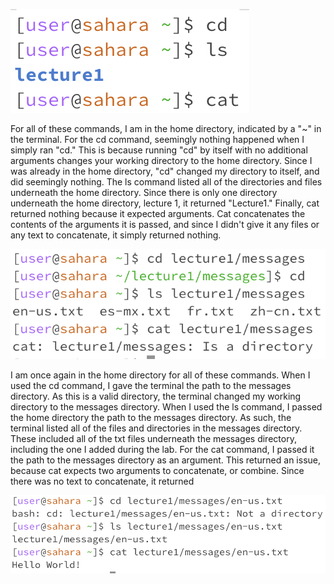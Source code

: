 ![image](Labreport1_No_Arguments.png)

For all of these commands, I am in the home directory, indicated by a "~" in the terminal. For the cd command, seemingly nothing happened when I simply ran "cd." This is because running "cd" by itself with no additional arguments changes your working directory to the home directory. Since I was already in the home directory, "cd" changed my directory to itself, and did seemingly nothing. The ls command listed all of the directories and files underneath the home directory. Since there is only one directory underneath the home directory, lecture 1, it returned "Lecture1." Finally, cat returned nothing because it expected arguments. Cat concatenates the contents of the arguments it is passed, and since I didn't give it any files or any text to concatenate, it simply returned nothing.

![image](Labreport1_directory.png)

I am once again in the home directory for all of these commands. When I used the cd command, I gave the terminal the path to the messages directory. As this is a valid directory, the terminal changed my working directory to the messages directory. When I used the ls command, I passed the home directory the path to the messages directory. As such, the terminal listed all of the files and directories in the messages directory. These included all of the txt files underneath the messages directory, including the one I added during the lab. For the cat command, I passed it the path to the messages directory as an argument. This returned an issue, because cat expects two arguments to concatenate, or combine. Since there was no text to concatenate, it returned 

![image](Labreport1_files.png)
